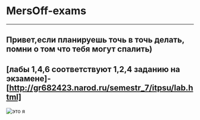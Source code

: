 # MersOff-exams
---
## Привет,если планируешь точь в точь делать, помни о том что тебя могут спалить)
[лабы 1,4,6 соответствуют 1,2,4 заданию на экзамене]-[http://gr682423.narod.ru/semestr_7/itpsu/lab.html]
---
![это я](https://c.tenor.com/Bpv9wTLKMskAAAAC/computer-nerds.gif)
